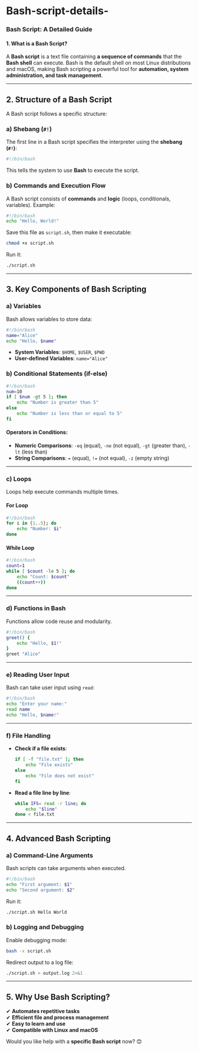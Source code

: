 # Bash-script-details-
### **Bash Script: A Detailed Guide**  

#### **1. What is a Bash Script?**  
A **Bash script** is a text file containing **a sequence of commands** that the **Bash shell** can execute. Bash is the default shell on most Linux distributions and macOS, making Bash scripting a powerful tool for **automation, system administration, and task management**.  

---

## **2. Structure of a Bash Script**
A Bash script follows a specific structure:  

### **a) Shebang (`#!`)**  
The first line in a Bash script specifies the interpreter using the **shebang (`#!`)**:  
```bash
#!/bin/bash
```
This tells the system to use **Bash** to execute the script.  

### **b) Commands and Execution Flow**  
A Bash script consists of **commands** and **logic** (loops, conditionals, variables). Example:  
```bash
#!/bin/bash
echo "Hello, World!"
```
Save this file as `script.sh`, then make it executable:
```bash
chmod +x script.sh
```
Run it:
```bash
./script.sh
```

---

## **3. Key Components of Bash Scripting**
### **a) Variables**  
Bash allows variables to store data:  
```bash
#!/bin/bash
name="Alice"
echo "Hello, $name"
```
- **System Variables**: `$HOME`, `$USER`, `$PWD`  
- **User-defined Variables**: `name="Alice"`

### **b) Conditional Statements (if-else)**  
```bash
#!/bin/bash
num=10
if [ $num -gt 5 ]; then
    echo "Number is greater than 5"
else
    echo "Number is less than or equal to 5"
fi
```
#### **Operators in Conditions**:
- **Numeric Comparisons**: `-eq` (equal), `-ne` (not equal), `-gt` (greater than), `-lt` (less than)  
- **String Comparisons**: `=` (equal), `!=` (not equal), `-z` (empty string)  

---

### **c) Loops**
Loops help execute commands multiple times.  

#### **For Loop**  
```bash
#!/bin/bash
for i in {1..5}; do
    echo "Number: $i"
done
```

#### **While Loop**  
```bash
#!/bin/bash
count=1
while [ $count -le 5 ]; do
    echo "Count: $count"
    ((count++))
done
```

---

### **d) Functions in Bash**
Functions allow code reuse and modularity.  
```bash
#!/bin/bash
greet() {
    echo "Hello, $1!"
}
greet "Alice"
```

---

### **e) Reading User Input**
Bash can take user input using `read`:  
```bash
#!/bin/bash
echo "Enter your name:"
read name
echo "Hello, $name!"
```

---

### **f) File Handling**
- **Check if a file exists**:
  ```bash
  if [ -f "file.txt" ]; then
      echo "File exists"
  else
      echo "File does not exist"
  fi
  ```
- **Read a file line by line**:
  ```bash
  while IFS= read -r line; do
      echo "$line"
  done < file.txt
  ```

---

## **4. Advanced Bash Scripting**
### **a) Command-Line Arguments**
Bash scripts can take arguments when executed.  
```bash
#!/bin/bash
echo "First argument: $1"
echo "Second argument: $2"
```
Run it:
```bash
./script.sh Hello World
```

### **b) Logging and Debugging**
Enable debugging mode:
```bash
bash -x script.sh
```
Redirect output to a log file:
```bash
./script.sh > output.log 2>&1
```

---

## **5. Why Use Bash Scripting?**
✔ **Automates repetitive tasks**  
✔ **Efficient file and process management**  
✔ **Easy to learn and use**  
✔ **Compatible with Linux and macOS**  

Would you like help with a **specific Bash script** now? 😊
